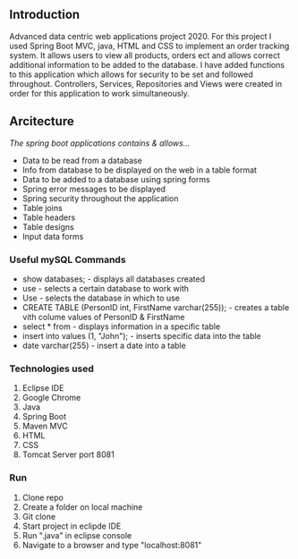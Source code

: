 ## Introduction
Advanced data centric web applications project 2020. For this project I used Spring Boot MVC, java, HTML and CSS to implement an order tracking system. It allows users to view all products, orders ect and allows correct additional information to be added to the database. I have added functions to this application which allows for security to be set and followed throughout. Controllers, Services, Repositories and Views were created in order for this application to work simultaneously.

## Arcitecture
*The spring boot applications contains & allows...*
* Data to be read from a database
* Info from database to be displayed on the web in a table format
* Data to be added to a database using spring forms
* Spring error messages to be displayed
* Spring security throughout the application
* Table joins
* Table headers
* Table designs
* Input data forms

### Useful mySQL Commands
* show databases; - displays all databases created
* use <DatabaseName> - selects a certain database to work with
* Use <DatabaseNameHere>- selects the database in which to use
* CREATE TABLE <TableNameHere> (PersonID int, FirstName varchar(255)); - creates a table vith colume values of PersonID & FirstName
* select * from <DatabaseNameHere> - displays information in a specific table
* insert into <TableName> values (1, "John"); - inserts specific data into the table
* date varchar(255) - insert a date into a table

### Technologies used
1) Eclipse IDE
2) Google Chrome
3) Java
4) Spring Boot
5) Maven MVC
6) HTML
7) CSS
8) Tomcat Server port 8081
  
### Run
1) Clone repo
2) Create a folder on local machine
3) Git clone <RepoLink>
4) Start project in eclipde IDE
5) Run ".java" in eclipse console
6) Navigate to a browser and type "localhost:8081"
 
  

